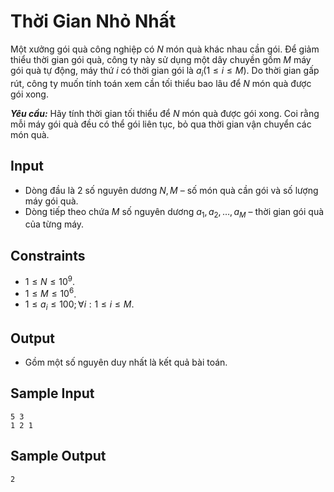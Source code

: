 # Thời Gian Nhỏ Nhất

Một xưởng gói quà công nghiệp có $N$ món quà khác nhau cần gói. Để giảm thiểu thời gian gói quà, công ty này sử dụng một dây chuyền gồm $M$ máy gói quà tự động, máy thứ $i$ có thời gian gói là $a_i (1≤i≤M)$. Do thời gian gấp rút, công ty muốn tính toán xem cần tối thiểu bao lâu để $N$ món quà được gói xong.

***Yêu cầu:*** Hãy tính thời gian tối thiểu để $N$ món quà được gói xong. Coi rằng mỗi máy gói quà đều có thể gói liên tục, bỏ qua thời gian vận chuyển các món quà.

## Input

- Dòng đầu là $2$ số nguyên dương $N,M$ – số món quà cần gói và số lượng máy gói quà.
- Dòng tiếp theo chứa $M$ số nguyên dương $a_1,a_2,…,a_M$ – thời gian gói quà của từng máy.

## Constraints

- $1≤N≤10^9$.
- $1≤M≤10^6$.
- $1≤a_i≤100;∀i:1≤i≤M$.

## Output

- Gồm một số nguyên duy nhất là kết quả bài toán.

## Sample Input

```
5 3
1 2 1
```

## Sample Output

```
2
```